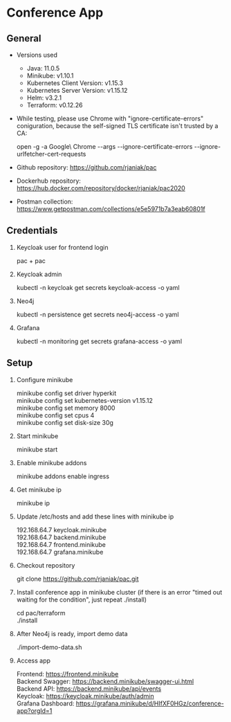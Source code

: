 # Conference App

## General

- Versions used

	- Java: 11.0.5  
	- Minikube: v1.10.1  
	- Kubernetes Client Version: v1.15.3  
	- Kubernetes Server Version: v1.15.12  
	- Helm: v3.2.1  
	- Terraform: v0.12.26  

- While testing, please use Chrome with "ignore-certificate-errors" coniguration, because the self-signed TLS certificate isn't trusted by a CA:  

    open -g -a Google\ Chrome --args --ignore-certificate-errors --ignore-urlfetcher-cert-requests

- Github repository: https://github.com/rjaniak/pac

- Dockerhub repository: https://hub.docker.com/repository/docker/rjaniak/pac2020

- Postman collection: https://www.getpostman.com/collections/e5e5971b7a3eab60801f

## Credentials

1. Keycloak user for frontend login  

	pac + pac

2. Keycloak admin  

	kubectl -n keycloak get secrets keycloak-access -o yaml

3. Neo4j  

	kubectl -n persistence get secrets neo4j-access -o yaml

4. Grafana  

	kubectl -n monitoring get secrets grafana-access -o yaml

## Setup

1. Configure minikube  

    minikube config set driver hyperkit  
    minikube config set kubernetes-version v1.15.12  
    minikube config set memory 8000  
    minikube config set cpus 4  
    minikube config set disk-size 30g

2. Start minikube  

	minikube start

3. Enable minikube addons  

	minikube addons enable ingress

4. Get minikube ip  

	minikube ip

5. Update /etc/hosts and add these lines with minikube ip  

	192.168.64.7 keycloak.minikube  
	192.168.64.7 backend.minikube  
	192.168.64.7 frontend.minikube  
	192.168.64.7 grafana.minikube

6. Checkout repository  

	git clone https://github.com/rjaniak/pac.git

7. Install conference app in minikube cluster (if there is an error "timed out waiting for the condition", just repeat ./install)  

	cd pac/terraform  
	./install

8. After Neo4j is ready, import demo data  

	./import-demo-data.sh

9. Access app  

	Frontend: https://frontend.minikube  
	Backend Swagger: https://backend.minikube/swagger-ui.html  
	Backend API: https://backend.minikube/api/events  
	Keycloak: https://keycloak.minikube/auth/admin  
	Grafana Dashboard: https://grafana.minikube/d/HIfXF0HGz/conference-app?orgId=1  

